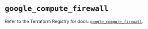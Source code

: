 # `google_compute_firewall`

Refer to the Terraform Registry for docs: [`google_compute_firewall`](https://registry.terraform.io/providers/hashicorp/google-beta/6.49.1/docs/resources/google_compute_firewall).
